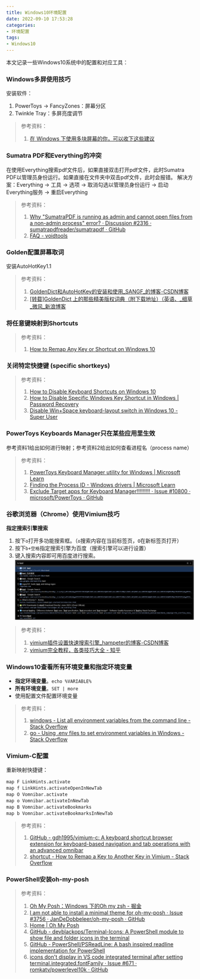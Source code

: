 ```yaml
---
title: Windows10环境配置
date: 2022-09-10 17:53:28
categories:
- 环境配置
tags:
- Windows10
---
```

本文记录一些Windows10系统中的配置和对应工具：
<!--more-->

### Windows多屏使用技巧
安装软件：
1. PowerToys -> FancyZones：屏幕分区
2. Twinkle Tray：多屏亮度调节

> 参考资料：
> 1. [在 Windows 下使用多块屏幕的你，可以收下这些建议](https://sspai.com/post/66381)

### Sumatra PDF和Everything的冲突
在使用Everything搜索pdf文件后，如果直接双击打开pdf文件，此时Sumatra PDF以管理员身份运行。如果直接在文件夹中双击pdf文件，此时会报错。
解决方案：Everything -> 工具 -> 选项 -> 取消勾选以管理员身份运行 -> 启动Everything服务 -> 重启Everything
> 参考资料：
> 1. [Why "SumatraPDF is running as admin and cannot open files from a non-admin process" error? · Discussion #2316 · sumatrapdfreader/sumatrapdf · GitHub](https://github.com/sumatrapdfreader/sumatrapdf/discussions/2316)
> 2. [FAQ - voidtools](https://www.voidtools.com/faq/#how_do_i_prevent_the_uac_prompt_when_running_everything)

### Golden配置屏幕取词
安装AutoHotKey1.1
> 参考资料：
> 1. [GoldenDict和AutoHotKey的安装和使用_SANGF_的博客-CSDN博客](https://blog.csdn.net/sangfengcn/article/details/75731410)
> 2. [[转载]GoldenDict 上的那些精美版权词典（附下载地址）（英语、_细草_微风_新浪博客](https://blog.sina.com.cn/s/blog_797a6edf0102wteg.html)


### 将任意键映射到Shortcuts

> 参考资料：
> 1. [How to Remap Any Key or Shortcut on Windows 10](https://www.howtogeek.com/710290/how-to-remap-any-key-or-shortcut-on-windows-10/)


### 关闭特定快捷键 (specific shortkeys)

> 参考资料：
> 1. [How to Disable Keyboard Shortcuts on Windows 10](https://www.makeuseof.com/windows-10-disable-keyboard-shortcuts)
> 2. [How to Disable Specific Windows Key Shortcut in Windows | Password Recovery](https://www.top-password.com/blog/disable-specific-windows-key-shortcut/)
> 3. [Disable Win+Space keyboard-layout switch in Windows 10 - Super User](https://superuser.com/questions/1000678/disable-winspace-keyboard-layout-switch-in-windows-10#:~:text=go%20to%20Edit%20language%20and,Layout%22%20to%20%22Not%20Assigned%22)

### PowerToys Keyboards Manager只在某些应用里生效
参考资料1给出如何进行映射；参考资料2给出如何查看进程名（process name）
> 参考资料：
> 1. [PowerToys Keyboard Manager utility for Windows | Microsoft Learn](https://learn.microsoft.com/en-us/windows/powertoys/keyboard-manager)
> 2. [Finding the Process ID - Windows drivers | Microsoft Learn](https://learn.microsoft.com/en-us/windows-hardware/drivers/debugger/finding-the-process-id)
> 3. [Exclude Target apps for Keyboard Manager!!!!!!!!! · Issue #10800 · microsoft/PowerToys · GitHub](https://github.com/microsoft/PowerToys/issues/10800)

### 谷歌浏览器（Chrome）使用Vimium技巧
**指定搜索引擎搜索**
1. 按下`o`打开多功能搜索框。（`o`搜索内容在当前标签页，`O`在新标签页打开）
2. 按下`b+空格`指定搜索引擎为百度（搜索引擎可以进行设置）
3. 键入搜索内容即可用百度进行搜索。
![](https://raw.githubusercontent.com/Tom89757/ImageHost/main/hexo/20230606104139.png)
> 参考资料：
> 1. [vimium插件设置快速搜索引擎_hampeter的博客-CSDN博客](https://blog.csdn.net/hampeter/article/details/81940035)
> 2. [vimium完全教程，各类技巧大全 - 知乎](https://zhuanlan.zhihu.com/p/30263616)

### Windows10查看所有环境变量和指定环境变量
- **指定环境变量**。`echo %VARIABLE%`
- **所有环境变量**。`SET | more`
- 使用配置文件配置环境变量
> 参考资料：
> 1. [windows - List all environment variables from the command line - Stack Overflow](https://stackoverflow.com/questions/5327495/list-all-environment-variables-from-the-command-line)
> 2. [go - Using .env files to set environment variables in Windows - Stack Overflow](https://stackoverflow.com/questions/48607302/using-env-files-to-set-environment-variables-in-windows)

### Vimium-C配置
重新映射快捷键：
```bash
map F LinkHints.activate
map f LinkHints.activateOpenInNewTab
map O Vomnibar.activate
map o Vomnibar.activateInNewTab
map B Vomnibar.activateBookmarks
map b Vomnibar.activateBookmarksInNewTab
```
> 参考资料：
> 1. [GitHub - gdh1995/vimium-c: A keyboard shortcut browser extension for keyboard-based navigation and tab operations with an advanced omnibar](https://github.com/gdh1995/vimium-c)
> 2. [shortcut - How to Remap a Key to Another Key in Vimium - Stack Overflow](https://stackoverflow.com/questions/66280656/how-to-remap-a-key-to-another-key-in-vimium)

### PowerShell安装oh-my-posh

> 参考资料：
>1.  [Oh My Posh：Windows 下的Oh my zsh - 掘金](https://juejin.cn/post/7210596158934433853)
>2. [I am not able to install a minimal theme for oh-my-posh · Issue #3756 · JanDeDobbeleer/oh-my-posh · GitHub](https://github.com/JanDeDobbeleer/oh-my-posh/issues/3756)
>3. [Home | Oh My Posh](https://ohmyposh.dev/)
>4. [GitHub - devblackops/Terminal-Icons: A PowerShell module to show file and folder icons in the terminal](https://github.com/devblackops/Terminal-Icons)
>5. [GitHub - PowerShell/PSReadLine: A bash inspired readline implementation for PowerShell](https://github.com/PowerShell/PSReadLine#upgrading)
>6. [icons don't display in VS code integrated terminal after setting terminal.integrated.fontFamily · Issue #671 · romkatv/powerlevel10k · GitHub](https://github.com/romkatv/powerlevel10k/issues/671)







